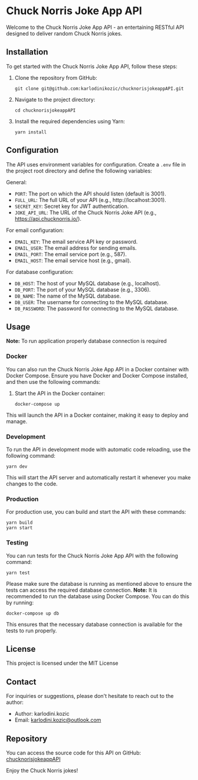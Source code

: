 # Chuck Norris Joke App API

Welcome to the Chuck Norris Joke App API - an entertaining RESTful API designed to deliver random Chuck Norris jokes.

## Installation

To get started with the Chuck Norris Joke App API, follow these steps:

1. Clone the repository from GitHub:

   ```shell
   git clone git@github.com:karlodinikozic/chucknorisjokeappAPI.git
   ```

2. Navigate to the project directory:

   ```shell
   cd chucknorisjokeappAPI
   ```

3. Install the required dependencies using Yarn:

   ```shell
   yarn install
   ```

## Configuration

The API uses environment variables for configuration. Create a `.env` file in the project root directory and define the following variables:

General:

- `PORT`: The port on which the API should listen (default is 3001).
- `FULL_URL`: The full URL of your API (e.g., http://localhost:3001).
- `SECRET_KEY`: Secret key for JWT authentication.
- `JOKE_API_URL`: The URL of the Chuck Norris Joke API (e.g., https://api.chucknorris.io/).

For email configuration:
- `EMAIL_KEY`:  The email service API key or password.
- `EMAIL_USER`: The email address for sending emails.
- `EMAIL_PORT`: The email service port (e.g., 587).
- `EMAIL_HOST`: The email service host (e.g., gmail).

For database configuration:
- `DB_HOST`: The host of your MySQL database (e.g., localhost).
- `DB_PORT`: The port of your MySQL database (e.g., 3306).
- `DB_NAME`:  The name of the MySQL database.
- `DB_USER`:  The username for connecting to the MySQL database.
- `DB_PASSWORD`: The password for connecting to the MySQL database.


## Usage

**Note:** To run application properly database connection is required

### Docker

You can also run the Chuck Norris Joke App API in a Docker container with Docker Compose. Ensure you have Docker and Docker Compose installed, and then use the following commands:

1. Start the API in the Docker container:

   ```shell
   docker-compose up
   ```

This will launch the API in a Docker container, making it easy to deploy and manage.


### Development

To run the API in development mode with automatic code reloading, use the following command:



```shell
yarn dev
```

This will start the API server and automatically restart it whenever you make changes to the code.

### Production

For production use, you can build and start the API with these commands:

```shell
yarn build
yarn start
```

### Testing

You can run tests for the Chuck Norris Joke App API with the following command:

```shell
yarn test
```

Please make sure the database is running as mentioned above to ensure the tests can access the required database connection.
**Note:** It is recommended to run the database using Docker Compose. You can do this by running:

```shell
docker-compose up db
```

This ensures that the necessary database connection is available for the tests to run properly.





## License

This project is licensed under the MIT License

## Contact

For inquiries or suggestions, please don't hesitate to reach out to the author:

- Author: karlodini.kozic
- Email: karlodini.kozic@outlook.com

## Repository

You can access the source code for this API on GitHub: [chucknorisjokeappAPI](https://github.com/karlodinikozic/chucknorisjokeappAPI)

Enjoy the Chuck Norris jokes!
